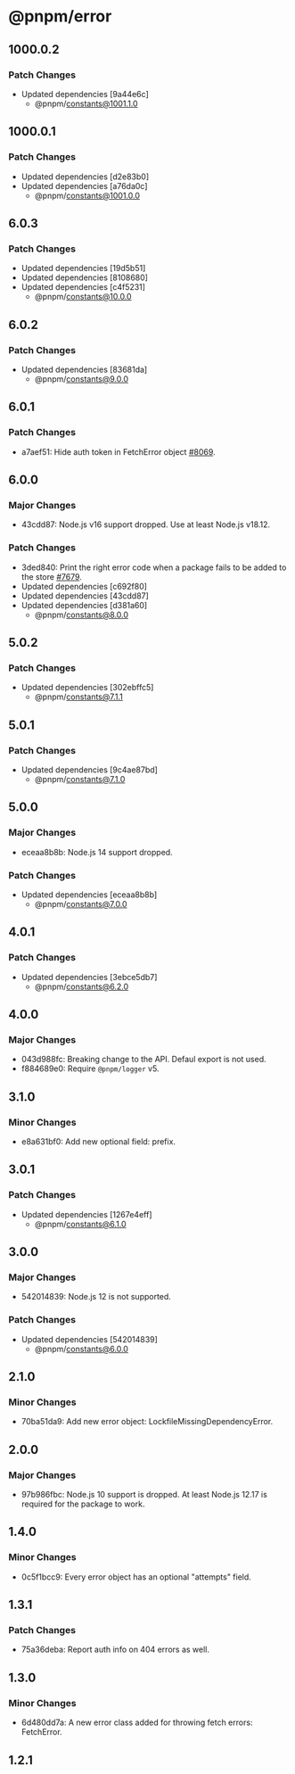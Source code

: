 # @pnpm/error

## 1000.0.2

### Patch Changes

- Updated dependencies [9a44e6c]
  - @pnpm/constants@1001.1.0

## 1000.0.1

### Patch Changes

- Updated dependencies [d2e83b0]
- Updated dependencies [a76da0c]
  - @pnpm/constants@1001.0.0

## 6.0.3

### Patch Changes

- Updated dependencies [19d5b51]
- Updated dependencies [8108680]
- Updated dependencies [c4f5231]
  - @pnpm/constants@10.0.0

## 6.0.2

### Patch Changes

- Updated dependencies [83681da]
  - @pnpm/constants@9.0.0

## 6.0.1

### Patch Changes

- a7aef51: Hide auth token in FetchError object [#8069](https://github.com/pnpm/pnpm/pull/8069).

## 6.0.0

### Major Changes

- 43cdd87: Node.js v16 support dropped. Use at least Node.js v18.12.

### Patch Changes

- 3ded840: Print the right error code when a package fails to be added to the store [#7679](https://github.com/pnpm/pnpm/issues/7679).
- Updated dependencies [c692f80]
- Updated dependencies [43cdd87]
- Updated dependencies [d381a60]
  - @pnpm/constants@8.0.0

## 5.0.2

### Patch Changes

- Updated dependencies [302ebffc5]
  - @pnpm/constants@7.1.1

## 5.0.1

### Patch Changes

- Updated dependencies [9c4ae87bd]
  - @pnpm/constants@7.1.0

## 5.0.0

### Major Changes

- eceaa8b8b: Node.js 14 support dropped.

### Patch Changes

- Updated dependencies [eceaa8b8b]
  - @pnpm/constants@7.0.0

## 4.0.1

### Patch Changes

- Updated dependencies [3ebce5db7]
  - @pnpm/constants@6.2.0

## 4.0.0

### Major Changes

- 043d988fc: Breaking change to the API. Defaul export is not used.
- f884689e0: Require `@pnpm/logger` v5.

## 3.1.0

### Minor Changes

- e8a631bf0: Add new optional field: prefix.

## 3.0.1

### Patch Changes

- Updated dependencies [1267e4eff]
  - @pnpm/constants@6.1.0

## 3.0.0

### Major Changes

- 542014839: Node.js 12 is not supported.

### Patch Changes

- Updated dependencies [542014839]
  - @pnpm/constants@6.0.0

## 2.1.0

### Minor Changes

- 70ba51da9: Add new error object: LockfileMissingDependencyError.

## 2.0.0

### Major Changes

- 97b986fbc: Node.js 10 support is dropped. At least Node.js 12.17 is required for the package to work.

## 1.4.0

### Minor Changes

- 0c5f1bcc9: Every error object has an optional "attempts" field.

## 1.3.1

### Patch Changes

- 75a36deba: Report auth info on 404 errors as well.

## 1.3.0

### Minor Changes

- 6d480dd7a: A new error class added for throwing fetch errors: FetchError.

## 1.2.1
